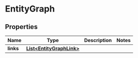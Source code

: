 

# EntityGraph


## Properties

Name | Type | Description | Notes
------------ | ------------- | ------------- | -------------
**links** | [**List&lt;EntityGraphLink&gt;**](EntityGraphLink.md) |  | 



